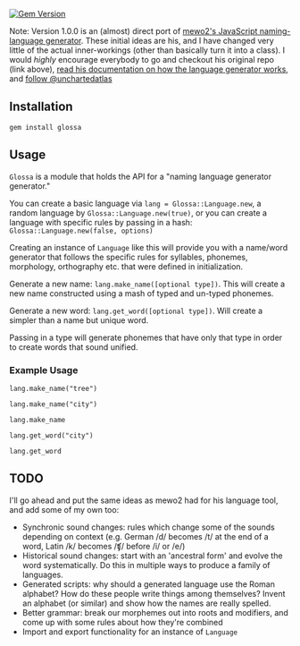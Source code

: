 [![Gem Version](https://badge.fury.io/rb/glossa.svg)](https://badge.fury.io/rb/glossa)

Note: Version 1.0.0 is an (almost) direct port of [mewo2's JavaScript naming-language generator](https://github.com/mewo2/naming-language). These initial ideas are his, and I have changed very little of the actual inner-workings (other than basically turn it into a class). I would _*highly*_ encourage everybody to go and checkout his original repo (link above), [read his documentation on how the language generator works](http://mewo2.com/notes/naming-language/), and [follow @unchartedatlas](https://twitter.com/unchartedatlas)

## Installation

`gem install glossa`

## Usage

`Glossa` is a module that holds the API for a "naming language generator generator."

You can create a basic language via `lang = Glossa::Language.new`, a random language by `Glossa::Language.new(true)`, or you can create a language with specific rules by passing in a hash: `Glossa::Language.new(false, options)`

Creating an instance of `Language` like this will provide you with a name/word generator that follows the specific rules for syllables, phonemes, morphology, orthography etc. that were defined in initialization.

Generate a new name: `lang.make_name([optional type])`. This will create a new name constructed using a mash of typed and un-typed phonemes.

Generate a new word: `lang.get_word([optional type])`. Will create a simpler than a name but unique word.

Passing in a type will generate phonemes that have only that type in order to create words that sound unified.

### Example Usage

`lang.make_name("tree")`

`lang.make_name("city")`

`lang.make_name`

`lang.get_word("city")`

`lang.get_word`

## TODO

I'll go ahead and put the same ideas as mewo2 had for his language tool, and add some of my own too:

* Synchronic sound changes: rules which change some of the sounds depending on context (e.g. German /d/ becomes /t/ at the end of a word, Latin /k/ becomes /ʧ/ before /i/ or /e/)
* Historical sound changes: start with an 'ancestral form' and evolve the word systematically. Do this in multiple ways to produce a family of languages.
* Generated scripts: why should a generated language use the Roman alphabet? How do these people write things among themselves? Invent an alphabet (or similar) and show how the names are really spelled.
* Better grammar: break our morphemes out into roots and modifiers, and come up with some rules about how they're combined
* Import and export functionality for an instance of `Language`